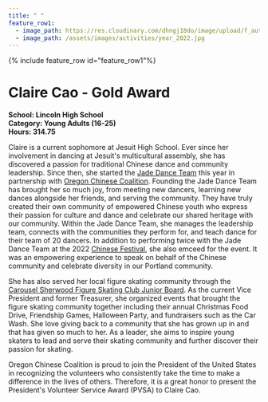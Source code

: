 ```yaml
---
title: " "
feature_row1:
  - image_path: https://res.cloudinary.com/dhngj18do/image/upload/f_auto,q_auto/v1/images/pvsa/2022_Claire_Cao
  - image_path: /assets/images/activities/year_2022.jpg
---
```


{% include feature_row id="feature_row1"%}

# Claire Cao - Gold Award

**School: Lincoln High School**  
**Category: Young Adults (16-25)**  
**Hours: 314.75**  

Claire is a current sophomore at Jesuit High School. Ever since her involvement in dancing at Jesuit's multicultural assembly, she has discovered a passion for traditional Chinese dance and community leadership. Since then, she started the [Jade Dance Team](https://pdxchinese.org/youthdance/) this year in partnership with [Oregon Chinese Coalition](https://pdxchinese.org/). Founding the Jade Dance Team has brought her so much joy, from meeting new dancers, learning new dances alongside her friends, and serving the community. They have truly created their own community of empowered Chinese youth who express their passion for culture and dance and celebrate our shared heritage with our community. Within the Jade Dance Team, she manages the leadership team, connects with the communities they perform for, and teach dance for their team of 20 dancers. In addition to performing twice with the Jade Dance Team at the 2022 [Chinese Festival](https://pdxchinese.org/chinesefestival/), she also emceed for the event. It was an empowering experience to speak on behalf of the Chinese community and celebrate diversity in our Portland community.

She has also served her local figure skating community through the [Carousel Sherwood Figure Skating Club Junior Board](https://www.carouselsherwoodfsc.org/junior-board). As the current Vice President and former Treasurer, she organized events that brought the figure skating community together including their annual Christmas Food Drive, Friendship Games, Halloween Party, and fundraisers such as the Car Wash. She love giving back to a community that she has grown up in and that has given so much to her. As a leader, she aims to inspire young skaters to lead and serve their skating community and further discover their passion for skating.

Oregon Chinese Coalition is proud to join the President of the United States in recognizing the volunteers who consistently take the time to make a difference in the lives of others. Therefore, it is a great honor to present the President's Volunteer Service Award (PVSA) to Claire Cao.
